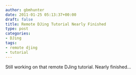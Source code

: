 ```yaml
---
author: gbmhunter
date: 2011-01-25 05:13:37+00:00
draft: false
title: Remote DJing Tutorial Nearly Finished
type: post
categories:
- DJing
tags:
- remote djing
- tutorial
---
```


Still working on that remote DJing tutorial. Nearly finished...
